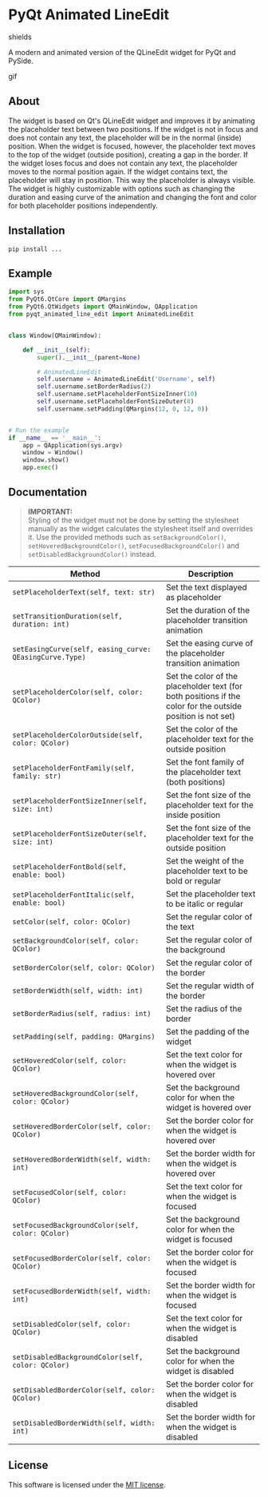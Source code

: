 # PyQt Animated LineEdit

shields

A modern and animated version of the QLineEdit widget for PyQt and PySide.

gif

## About

The widget is based on Qt's QLineEdit widget and improves it by animating the placeholder text between two positions. If the widget is not in focus and does not contain any text, the placeholder will be in the normal (inside) position. When the widget is focused, however, the placeholder text moves to the top of the widget (outside position), creating a gap in the border. If the widget loses focus and does not contain any text, the placeholder moves to the normal position again. If the widget contains text, the placeholder will stay in position. This way the placeholder is always visible. The widget is highly customizable with options such as changing the duration and easing curve of the animation and changing the font and color for both placeholder positions independently.

## Installation

```
pip install ...
```

## Example

```python
import sys
from PyQt6.QtCore import QMargins
from PyQt6.QtWidgets import QMainWindow, QApplication
from pyqt_animated_line_edit import AnimatedLineEdit


class Window(QMainWindow):

    def __init__(self):
        super().__init__(parent=None)

        # AnimatedLineEdit
        self.username = AnimatedLineEdit('Username', self)
        self.username.setBorderRadius(2)
        self.username.setPlaceholderFontSizeInner(10)
        self.username.setPlaceholderFontSizeOuter(8)
        self.username.setPadding(QMargins(12, 0, 12, 0))


# Run the example
if __name__ == '__main__':
    app = QApplication(sys.argv)
    window = Window()
    window.show()
    app.exec()
```

## Documentation

> **IMPORTANT:** <br>Styling of the widget must not be done by setting the stylesheet manually as the widget calculates the stylesheet itself and overrides it. Use the provided methods such as `setBackgroundColor()`, `setHoveredBackgroundColor()`, `setFocusedBackgroundColor()` and `setDisabledBackgroundColor()` instead.

| Method                                                  | Description                                                                                                 |
|---------------------------------------------------------|-------------------------------------------------------------------------------------------------------------|
| `setPlaceholderText(self, text: str)`                   | Set the text displayed as placeholder                                                                       |
| `setTransitionDuration(self, duration: int)`            | Set the duration of the placeholder transition animation                                                    |
| `setEasingCurve(self, easing_curve: QEasingCurve.Type)` | Set the easing curve of the placeholder transition animation                                                |
| `setPlaceholderColor(self, color: QColor)`              | Set the color of the placeholder text (for both positions if the color for the outside position is not set) |
| `setPlaceholderColorOutside(self, color: QColor)`       | Set the color of the placeholder text for the outside position                                              |
| `setPlaceholderFontFamily(self, family: str)`           | Set the font family of the placeholder text (both positions)                                                |
| `setPlaceholderFontSizeInner(self, size: int)`          | Set the font size of the placeholder text for the inside position                                           |
| `setPlaceholderFontSizeOuter(self, size: int)`          | Set the font size of the placeholder text for the outside position                                          |
| `setPlaceholderFontBold(self, enable: bool)`            | Set the weight of the placeholder text to be bold or regular                                                |
| `setPlaceholderFontItalic(self, enable: bool)`          | Set the placeholder text to be italic or regular                                                            |
| `setColor(self, color: QColor)`                         | Set the regular color of the text                                                                           |
| `setBackgroundColor(self, color: QColor)`               | Set the regular color of the background                                                                     |
| `setBorderColor(self, color: QColor)`                   | Set the regular color of the border                                                                         |
| `setBorderWidth(self, width: int)`                      | Set the regular width of the border                                                                         |
| `setBorderRadius(self, radius: int)`                    | Set the radius of the border                                                                                |
| `setPadding(self, padding: QMargins)`                   | Set the padding of the widget                                                                               |
| `setHoveredColor(self, color: QColor)`                  | Set the text color for when the widget is hovered over                                                      |
| `setHoveredBackgroundColor(self, color: QColor)`        | Set the background color for when the widget is hovered over                                                |
| `setHoveredBorderColor(self, color: QColor)`            | Set the border color for when the widget is hovered over                                                    |
| `setHoveredBorderWidth(self, width: int)`               | Set the border width for when the widget is hovered over                                                    |
| `setFocusedColor(self, color: QColor)`                  | Set the text color for when the widget is focused                                                           |
| `setFocusedBackgroundColor(self, color: QColor)`        | Set the background color for when the widget is focused                                                     |
| `setFocusedBorderColor(self, color: QColor)`            | Set the border color for when the widget is focused                                                         |
| `setFocusedBorderWidth(self, width: int)`               | Set the border width for when the widget is focused                                                         |
| `setDisabledColor(self, color: QColor)`                 | Set the text color for when the widget is disabled                                                          |
| `setDisabledBackgroundColor(self, color: QColor)`       | Set the background color for when the widget is disabled                                                    |
| `setDisabledBorderColor(self, color: QColor)`           | Set the border color for when the widget is disabled                                                        |
| `setDisabledBorderWidth(self, width: int)`              | Set the border width for when the widget is disabled                                                        |

## License

This software is licensed under the [MIT license](LICENSE).